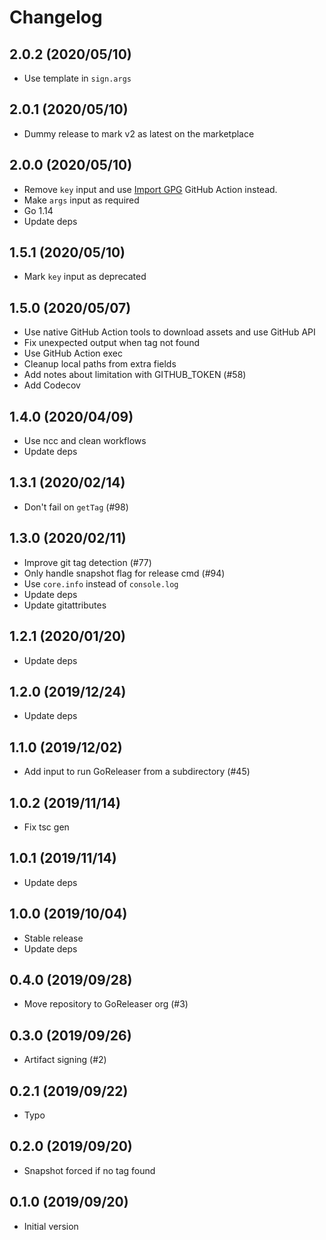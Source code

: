 # Changelog

## 2.0.2 (2020/05/10)

* Use template in `sign.args`

## 2.0.1 (2020/05/10)

* Dummy release to mark v2 as latest on the marketplace

## 2.0.0 (2020/05/10)

* Remove `key` input and use [Import GPG](https://github.com/crazy-max/ghaction-import-gpg) GitHub Action instead.
* Make `args` input as required
* Go 1.14
* Update deps

## 1.5.1 (2020/05/10)

* Mark `key` input as deprecated

## 1.5.0 (2020/05/07)

* Use native GitHub Action tools to download assets and use GitHub API
* Fix unexpected output when tag not found
* Use GitHub Action exec
* Cleanup local paths from extra fields
* Add notes about limitation with GITHUB_TOKEN (#58)
* Add Codecov

## 1.4.0 (2020/04/09)

* Use ncc and clean workflows
* Update deps

## 1.3.1 (2020/02/14)

* Don't fail on `getTag` (#98)

## 1.3.0 (2020/02/11)

* Improve git tag detection (#77)
* Only handle snapshot flag for release cmd (#94)
* Use `core.info` instead of `console.log`
* Update deps
* Update gitattributes

## 1.2.1 (2020/01/20)

* Update deps

## 1.2.0 (2019/12/24)

* Update deps

## 1.1.0 (2019/12/02)

* Add input to run GoReleaser from a subdirectory (#45)

## 1.0.2 (2019/11/14)

* Fix tsc gen

## 1.0.1 (2019/11/14)

* Update deps

## 1.0.0 (2019/10/04)

* Stable release
* Update deps

## 0.4.0 (2019/09/28)

* Move repository to GoReleaser org (#3)

## 0.3.0 (2019/09/26)

* Artifact signing (#2)

## 0.2.1 (2019/09/22)

* Typo

## 0.2.0 (2019/09/20)

* Snapshot forced if no tag found

## 0.1.0 (2019/09/20)

* Initial version

